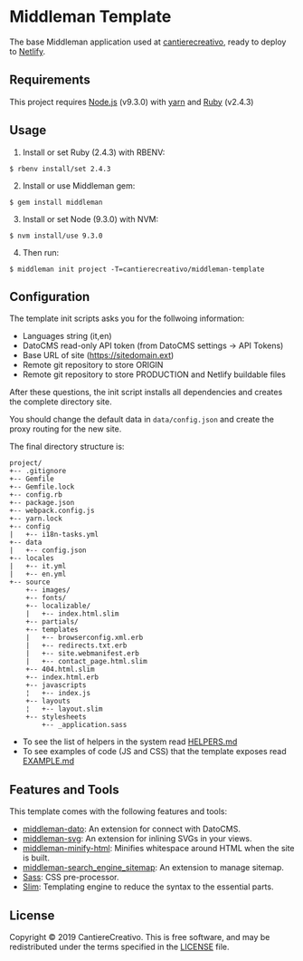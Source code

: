 # Middleman Template

The base Middleman application used at [cantierecreativo], ready to deploy
to [Netlify].

[cantierecreativo]: https://cantierecreativo.net/
[Netlify]: https://www.netlify.com/

## Requirements

This project requires [Node.js](https://nodejs.org/) (v9.3.0) with 
[yarn](https://yarnpkg.com/) and [Ruby](https://ruby-lang.org) (v2.4.3)

## Usage

1. Install or set Ruby (2.4.3) with RBENV:

```
$ rbenv install/set 2.4.3
```

2. Install or use Middleman gem:

```
$ gem install middleman
```

3. Install or set Node (9.3.0) with NVM:

```
$ nvm install/use 9.3.0
```

4. Then run:

```
$ middleman init project -T=cantierecreativo/middleman-template
```

## Configuration

The template init scripts asks you for the follwoing information:

- Languages string (it,en)
- DatoCMS read-only API token (from DatoCMS settings -> API Tokens)
- Base URL of site (https://sitedomain.ext)
- Remote git repository to store ORIGIN
- Remote git repository to store PRODUCTION and Netlify buildable files

After these questions, the init script installs all dependencies and creates
the complete directory site.

You should change the default data in `data/config.json` and create the proxy
routing for the new site.

The final directory structure is:

```
project/
+-- .gitignore
+-- Gemfile
+-- Gemfile.lock
+-- config.rb
+-- package.json
+-- webpack.config.js
+-- yarn.lock
+-- config
|   +-- i18n-tasks.yml
+-- data
|   +-- config.json
+-- locales
|   +-- it.yml
|   +-- en.yml
+-- source
    +-- images/
    +-- fonts/
    +-- localizable/
    |   +-- index.html.slim
    +-- partials/
    +-- templates
    |   +-- browserconfig.xml.erb
    |   +-- redirects.txt.erb
    |   +-- site.webmanifest.erb
    |   +-- contact_page.html.slim
    +-- 404.html.slim
    +-- index.html.erb
    +-- javascripts
    ¦   +-- index.js
    +-- layouts
    ¦   +-- layout.slim
    +-- stylesheets
        +-- _application.sass
```

* To see the list of helpers in the system read [HELPERS.md](HELPERS.md)
* To see examples of code (JS and CSS) that the template exposes read
[EXAMPLE.md](EXAMPLE.md)

## Features and Tools

This template comes with the following features and tools:

- [middleman-dato]: An extension for connect with DatoCMS.
- [middleman-svg]: An extension for inlining SVGs in your views.
- [middleman-minify-html]: Minifies whitespace around HTML when the site is
  built.
- [middleman-search_engine_sitemap]: An extension to manage sitemap.
- [Sass]: CSS pre-processor.
- [Slim]: Templating engine to reduce the syntax to the essential parts.

[middleman-dato]: https://github.com/datocms/middleman-dato
[middleman-svg]: https://github.com/cantierecreativo/middleman-svg
[middleman-minify-html]: https://github.com/middleman/middleman-minify-html
[middleman-search_engine_sitemap]: https://github.com/Aupajo/middleman-search_engine_sitemap
[Sass]: https://github.com/sass/sass
[Slim]: https://github.com/slim-template/slim


## License

Copyright © 2019 CantiereCreativo. This is free software, and may
be redistributed under the terms specified in the [LICENSE] file.

[license]: LICENSE.md
